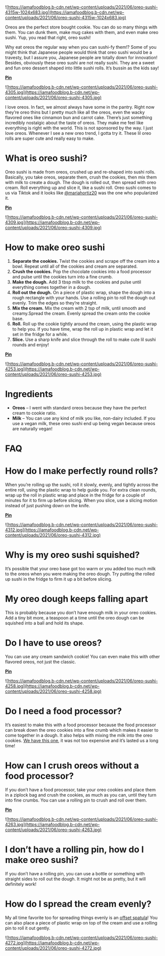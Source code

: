 ![https://iamafoodblog.b-cdn.net/wp-content/uploads/2021/06/oreo-sushi-4315w-1024x683.jpg](https://iamafoodblog.b-cdn.net/wp-content/uploads/2021/06/oreo-sushi-4315w-1024x683.jpg)

Oreos are the perfect store bought cookie. You can do so many things with them. You can dunk them, make mug cakes with them, and even make oreo sushi. Yup, you read that right, oreo sushi!

Why eat oreos the regular way when you can sushi-fy them!? Some of you might think that Japanese people would think that oreo sushi would be a travesty, but I assure you, Japanese people are totally down for innovation! Besides, obviously these oreo sushi are not really sushi. They are a sweet and fun oreo dessert shaped into little sushi rolls. It’s bussin as the kids say!

**[Pin](http://www.pinterest.com/pin/create/bookmarklet/?url=https%3A%2F%2Fiamafoodblog.com%2Foreo-sushi%2F&media=undefined&is_video=false&description=A+new+way+to+eat+oreos%3F+I%27m+in%21)**

![https://iamafoodblog.b-cdn.net/wp-content/uploads/2021/06/oreo-sushi-4305.jpg](https://iamafoodblog.b-cdn.net/wp-content/uploads/2021/06/oreo-sushi-4305.jpg)

I love oreos. In fact, we almost always have some in the pantry. Right now they’re oreo thins but I pretty much like all the oreos, even the wacky flavored ones like cinnamon bun and carrot cake. There’s just something incredibly nostalgic about the taste of oreos. They make me feel like everything is right with the world. This is not sponsored by the way. I just love oreos. Whenever I see a new oreo trend, I gotta try it. These lil oreo rolls are super cute and really easy to make.

# What is oreo sushi?

Oreo sushi is made from oreos, crushed up and re-shaped into sushi rolls. Basically, you take oreos, separate them, crush the cookies, then mix them with milk to create a dough. The dough is rolled out, then spread with oreo cream. Roll everything up and slice it, like a sushi roll. Oreo sushi comes to us via Tiktok and it looks like [@mariahortiz20](https://www.tiktok.com/@mariahortiz20/video/6944796363204955397) was the one who popularized it.

**[Pin](http://www.pinterest.com/pin/create/bookmarklet/?url=https%3A%2F%2Fiamafoodblog.com%2Foreo-sushi%2F&media=undefined&is_video=false&description=A+new+way+to+eat+oreos%3F+I%27m+in%21)**

![https://iamafoodblog.b-cdn.net/wp-content/uploads/2021/06/oreo-sushi-4309.jpg](https://iamafoodblog.b-cdn.net/wp-content/uploads/2021/06/oreo-sushi-4309.jpg)

# How to make oreo sushi

1. **Separate the cookies.** Twist the cookies and scrape off the cream into a bowl. Repeat until all of the cookies and cream are separated.
2. **Crush the cookies.** Pop the chocolate cookies into a food processor and pulse until the cookies turn into a fine crumb.
3. **Make the dough.** Add 3 tbsp milk to the cookies and pulse until everything comes together in a dough.
4. **Roll out the dough.** On a piece of plastic wrap, shape the dough into a rough rectangle with your hands. Use a rolling pin to roll the dough out evenly. Trim the edges so they’re straight.
5. **Mix the cream.** Mix the cream with 2 tsp of milk, until smooth and creamy.Spread the cream. Evenly spread the cream onto the cookie base.
6. **Roll.** Roll up the cookie tightly around the cream, using the plastic wrap to help you. If you have time, wrap the roll up in plastic wrap and let it set in the fridge for a while.
7. **Slice.** Use a sharp knife and slice through the roll to make cute lil sushi rounds and enjoy!

**[Pin](http://www.pinterest.com/pin/create/bookmarklet/?url=https%3A%2F%2Fiamafoodblog.com%2Foreo-sushi%2F&media=undefined&is_video=false&description=A+new+way+to+eat+oreos%3F+I%27m+in%21)**

![https://iamafoodblog.b-cdn.net/wp-content/uploads/2021/06/oreo-sushi-4253.jpg](https://iamafoodblog.b-cdn.net/wp-content/uploads/2021/06/oreo-sushi-4253.jpg)

# Ingredients

- **Oreos** – I went with standard oreos because they have the perfect cream to cookie ratio.
- **Milk** – You can use any kind of milk you like, non-dairy included. If you use a vegan milk, these oreo sushi end up being vegan because oreos are naturally vegan!

# FAQ

# How do I make perfectly round rolls?

When you’re rolling up the sushi, roll it slowly, evenly, and tightly across the entire roll, using the plastic wrap to help guide you. For extra clean rounds, wrap up the roll in plastic wrap and place in the fridge for a couple of minutes for it to firm up before slicing. When you slice, use a slicing motion instead of just pushing down on the knife.

**[Pin](http://www.pinterest.com/pin/create/bookmarklet/?url=https%3A%2F%2Fiamafoodblog.com%2Foreo-sushi%2F&media=undefined&is_video=false&description=A+new+way+to+eat+oreos%3F+I%27m+in%21)**

![https://iamafoodblog.b-cdn.net/wp-content/uploads/2021/06/oreo-sushi-4312.jpg](https://iamafoodblog.b-cdn.net/wp-content/uploads/2021/06/oreo-sushi-4312.jpg)

# Why is my oreo sushi squished?

It’s possible that your oreo base got too warm or you added too much milk to the oreos when you were making the oreo dough. Try putting the rolled up sushi in the fridge to firm it up a bit before slicing.

# My oreo dough keeps falling apart

This is probably because you don’t have enough milk in your oreo cookies. Add a tiny bit more, a teaspoon at a time until the oreo dough can be squished into a ball and hold its shape.

# Do I have to use oreos?

You can use any cream sandwich cookie! You can even make this with other flavored oreos, not just the classic.

**[Pin](http://www.pinterest.com/pin/create/bookmarklet/?url=https%3A%2F%2Fiamafoodblog.com%2Foreo-sushi%2F&media=undefined&is_video=false&description=A+new+way+to+eat+oreos%3F+I%27m+in%21)**

![https://iamafoodblog.b-cdn.net/wp-content/uploads/2021/06/oreo-sushi-4258.jpg](https://iamafoodblog.b-cdn.net/wp-content/uploads/2021/06/oreo-sushi-4258.jpg)

# Do I need a food processor?

It’s easiest to make this with a food processor because the food processor can break down the oreo cookies into a fine crumb which makes it easier to come together in a dough. It also helps with mixing the milk into the oreo cookies. [We have this one](https://amzn.to/3wbk7iz), it was not too expensive and it’s lasted us a long time!

# How can I crush oreos without a food processor?

If you don’t have a food processor, take your oreo cookies and place them in a ziplock bag and crush the cookies, as much as you can, until they turn into fine crumbs. You can use a rolling pin to crush and roll over them.

**[Pin](http://www.pinterest.com/pin/create/bookmarklet/?url=https%3A%2F%2Fiamafoodblog.com%2Foreo-sushi%2F&media=undefined&is_video=false&description=A+new+way+to+eat+oreos%3F+I%27m+in%21)**

![https://iamafoodblog.b-cdn.net/wp-content/uploads/2021/06/oreo-sushi-4263.jpg](https://iamafoodblog.b-cdn.net/wp-content/uploads/2021/06/oreo-sushi-4263.jpg)

# I don’t have a rolling pin, how do I make oreo sushi?

If you don’t have a rolling pin, you can use a bottle or something with straight sides to roll out the dough. It might not be as pretty, but it will definitely work!

# How do I spread the cream evenly?

My all time favorite too for spreading things evenly is an [offset spatula](https://amzn.to/2RyV3TC)! You can also place a piece of plastic wrap on top of the cream and use a rolling pin to roll it out gently.

![https://iamafoodblog.b-cdn.net/wp-content/uploads/2021/06/oreo-sushi-4272.jpg](https://iamafoodblog.b-cdn.net/wp-content/uploads/2021/06/oreo-sushi-4272.jpg)
